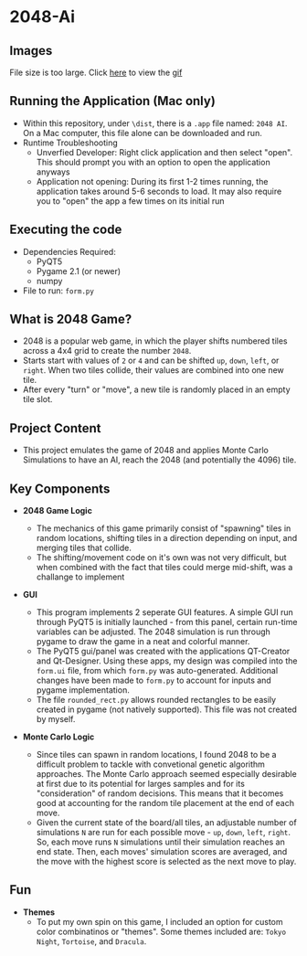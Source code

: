# 2048-Ai

## Images
File size is too large.
Click [here](https://rayyanshaik.com/images/2048-demo2.gif) to view the [gif](https://rayyanshaik.com/images/2048-demo2.gif)

## Running the Application (Mac only)
- Within this repository, under `\dist`, there is a `.app` file named: `2048 AI`. On a Mac computer, this file alone can be downloaded and run.
- Runtime Troubleshooting
    - Unverfied Developer: Right click application and then select "open". This should prompt you with an option to open the application anyways
    - Application not opening: During its first 1-2 times running, the application takes around 5-6 seconds to load. It may also require you to "open" the app a few times on its initial run

## Executing the code
- Dependencies Required:
    - PyQT5
    - Pygame 2.1 (or newer)
    - numpy
- File to run: `form.py`


## What is 2048 Game?
- 2048 is a popular web game, in which the player shifts numbered tiles across a 4x4 grid to create the number `2048`.
- Starts start with values of `2` or `4` and can be shifted `up`, `down`, `left`, or `right`. When two tiles collide, their values are combined into one new tile.
- After every "turn" or "move", a new tile is randomly placed in an empty tile slot.

## Project Content
- This project emulates the game of 2048 and applies Monte Carlo Simulations to have an AI, reach the 2048 (and potentially the 4096) tile. 

## Key Components
- **2048 Game Logic**
    - The mechanics of this game primarily consist of "spawning" tiles in random locations, shifting tiles in a direction depending on input, and merging tiles that collide.
    - The shifting/movement code on it's own was not very difficult, but when combined with the fact that tiles could merge mid-shift, was a challange to implement

- **GUI**
    - This program implements 2 seperate GUI features. A simple GUI run through PyQT5 is initially launched - from this panel, certain run-time variables can be adjusted. The 2048 simulation is run through pygame to draw the game in a neat and colorful manner.
    - The PyQT5 gui/panel was created with the applications QT-Creator and Qt-Designer. Using these apps, my design was compiled into the `form.ui` file, from which `form.py` was auto-generated. Additional changes have been made to `form.py` to account for inputs and pygame implementation.
    - The file `rounded_rect.py` allows rounded rectangles to be easily created in pygame (not natively supported). This file was not created by myself.

- **Monte Carlo Logic**
    - Since tiles can spawn in random locations, I found 2048 to be a difficult problem to tackle with convetional genetic algorithm approaches. The Monte Carlo approach seemed especially desirable at first due to its potential for larges samples and for its "consideration" of random decisions. This means that it becomes good at accounting for the random tile placement at the end of each move.
    - Given the current state of the board/all tiles, an adjustable number of simulations `N` are run for each possible move - `up`, `down`, `left`, `right`. So, each move runs `N` simulations until their simulation reaches an end state. Then, each moves' simulation scores are averaged, and the move with the highest score is selected as the next move to play.

## Fun
- **Themes**
    - To put my own spin on this game, I included an option for custom color combinatinos or "themes". Some themes included are: `Tokyo Night`, `Tortoise`, and `Dracula`.
